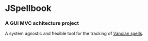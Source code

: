 # JSpellbook

### A GUI MVC achitecture project

A system agnostic and flexible tool for the tracking of [Vancian spells](https://en.wiktionary.org/wiki/Vancian_magic).